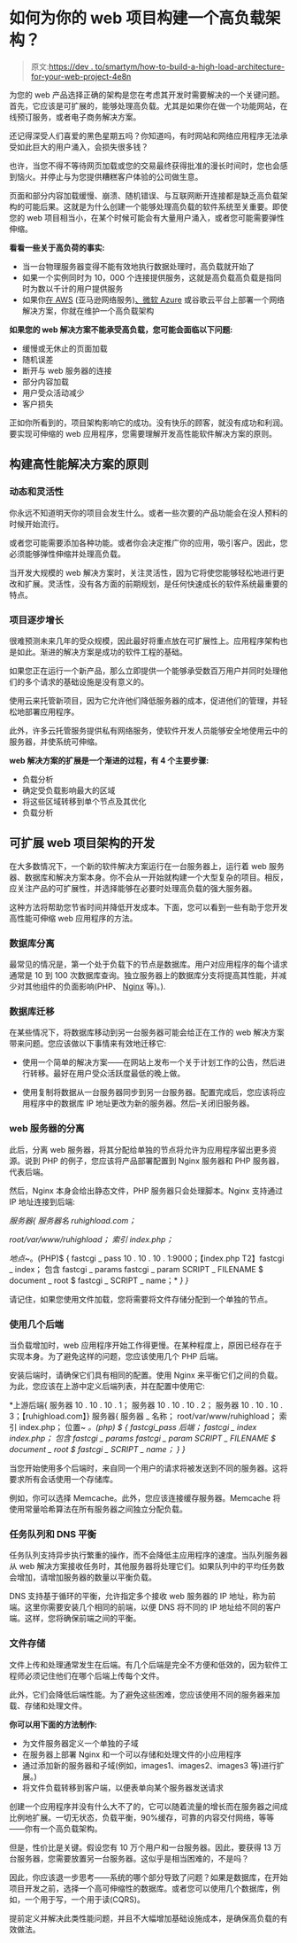 # 如何为你的 web 项目构建一个高负载架构？

> 原文:[https://dev . to/smartym/how-to-build-a-high-load-architecture-for-your-web-project-4e8n](https://dev.to/smartym/how-to-build-a-high-load-architecture-for-your-web-project-4e8n)

为您的 web 产品选择正确的架构是您在考虑其开发时需要解决的一个关键问题。首先，它应该是可扩展的，能够处理高负载。尤其是如果你在做一个功能网站，在线预订服务，或者电子商务解决方案。

还记得深受人们喜爱的黑色星期五吗？你知道吗，有时网站和网络应用程序无法承受如此巨大的用户涌入，会损失很多钱？

也许，当您不得不等待网页加载或您的交易最终获得批准的漫长时间时，您也会感到恼火。并停止与为您提供糟糕客户体验的公司做生意。

页面和部分内容加载缓慢、崩溃、随机错误、与互联网断开连接都是缺乏高负载架构的可能后果。这就是为什么创建一个能够处理高负载的软件系统至关重要。即使您的 web 项目相当小，在某个时候可能会有大量用户涌入，或者您可能需要弹性伸缩。

**看看一些关于高负荷的事实:**

*   当一台物理服务器变得不能有效地执行数据处理时，高负载就开始了
*   如果一个实例同时为 10，000 个连接提供服务，这就是高负载高负载是指同时为数以千计的用户提供服务
*   如果你[在 AWS](https://smartym.pro/blog/software-project-development-how-to-scale-your-application-with-amazon-web-services/) (亚马逊网络服务)[、微软 Azure](https://en.wikipedia.org/wiki/Microsoft_Azure) 或谷歌云平台上部署一个网络解决方案，你就在维护一个高负载架构

**如果您的 web 解决方案不能承受高负载，您可能会面临以下问题:**

*   缓慢或无休止的页面加载
*   随机误差
*   断开与 web 服务器的连接
*   部分内容加载
*   用户受众活动减少
*   客户损失

正如你所看到的，项目架构影响它的成功。没有快乐的顾客，就没有成功和利润。要实现可伸缩的 web 应用程序，您需要理解开发高性能软件解决方案的原则。

## 构建高性能解决方案的原则

### 动态和灵活性

你永远不知道明天你的项目会发生什么。或者一些次要的产品功能会在没人预料的时候开始流行。

或者您可能需要添加各种功能。或者你会决定推广你的应用，吸引客户。因此，您必须能够弹性伸缩并处理高负载。

当开发大规模的 web 解决方案时，关注灵活性，因为它将使您能够轻松地进行更改和扩展。灵活性，没有各方面的前期规划，是任何快速成长的软件系统最重要的特点。

### 项目逐步增长

很难预测未来几年的受众规模，因此最好将重点放在可扩展性上。应用程序架构也是如此。渐进的解决方案是成功的软件工程的基础。

如果您正在运行一个新产品，那么立即提供一个能够承受数百万用户并同时处理他们的多个请求的基础设施是没有意义的。

使用云来托管新项目，因为它允许他们降低服务器的成本，促进他们的管理，并轻松地部署应用程序。

此外，许多云托管服务提供私有网络服务，使软件开发人员能够安全地使用云中的服务器，并使系统可伸缩。

**web 解决方案的扩展是一个渐进的过程，有 4 个主要步骤:**

*   负载分析
*   确定受负载影响最大的区域
*   将这些区域转移到单个节点及其优化
*   负载分析

## 可扩展 web 项目架构的开发

在大多数情况下，一个新的软件解决方案运行在一台服务器上，运行着 web 服务器、数据库和解决方案本身。你不会从一开始就构建一个大型复杂的项目。相反，应关注产品的可扩展性，并选择能够在必要时处理高负载的强大服务器。

这种方法将帮助您节省时间并降低开发成本。下面，您可以看到一些有助于您开发高性能可伸缩 web 应用程序的方法。

### 数据库分离

最常见的情况是，第一个处于负载下的节点是数据库。用户对应用程序的每个请求通常是 10 到 100 次数据库查询。独立服务器上的数据库分支将提高其性能，并减少对其他组件的负面影响(PHP、 [Nginx](https://github.com/nginx/nginx) 等)。).

### 数据库迁移

在某些情况下，将数据库移动到另一台服务器可能会给正在工作的 web 解决方案带来问题。您应该做以下事情来有效地迁移它:

*   使用一个简单的解决方案——在网站上发布一个关于计划工作的公告，然后进行转移。最好在用户受众活跃度最低的晚上做。

*   使用复制将数据从一台服务器同步到另一台服务器。配置完成后，您应该将应用程序中的数据库 IP 地址更改为新的服务器。然后–关闭旧服务器。

### web 服务器的分离

此后，分离 web 服务器，将其分配给单独的节点将允许为应用程序留出更多资源。说到 PHP 的例子，您应该将产品部署配置到 Nginx 服务器和 PHP 服务器，代表后端。

然后，Nginx 本身会给出静态文件，PHP 服务器只会处理脚本。Nginx 支持通过 IP 地址连接到后端:

*服务器{
服务器名 ruhighload.com；*

*root/var/www/ruhighload；
索引 index.php；*

*地点~*。(PHP)$ {
fastcgi _ pass 10 . 10 . 10 . 1:9000；【index.php T2】fastcgi _ index；
包含 fastcgi _ params
fastcgi _ param SCRIPT _ FILENAME $ document _ root $ fastcgi _ SCRIPT _ name；*
*}
}*

请记住，如果您使用文件加载，您将需要将文件存储分配到一个单独的节点。

### 使用几个后端

当负载增加时，web 应用程序开始工作得更慢。在某种程度上，原因已经存在于实现本身。为了避免这样的问题，您应该使用几个 PHP 后端。

安装后端时，请确保它们具有相同的配置。使用 Nginx 来平衡它们之间的负载。为此，您应该在上游中定义后端列表，并在配置中使用它:

*上游后端{
服务器 10 . 10 . 10 . 1；
服务器 10 . 10 . 10 . 2；
服务器 10 . 10 . 10 . 3；【ruhighload.com】}
服务器{
服务器 _ 名称；
root/var/www/ruhighload；
索引 index.php；
位置~ *。(php) $ {
fastcgi_pass 后端；
fastcgi _ index index.php；
包含 fastcgi _ params
fastcgi _ param SCRIPT _ FILENAME $ document _ root $ fastcgi _ SCRIPT _ name；
}
}*

当您开始使用多个后端时，来自同一个用户的请求将被发送到不同的服务器。这将要求所有会话使用一个存储库。

例如，你可以选择 Memcache。此外，您应该连接缓存服务器。Memcache 将使用常量哈希算法在所有服务器之间独立分配负载。

### 任务队列和 DNS 平衡

任务队列支持异步执行繁重的操作，而不会降低主应用程序的速度。当队列服务器从 web 解决方案接收任务时，其他服务器将处理它们。如果队列中的平均任务数会增加，请增加服务器的数量以平衡负载。

DNS 支持基于循环的平衡，允许指定多个接收 web 服务器的 IP 地址，称为前端。这里你需要安装几个相同的前端，以便 DNS 将不同的 IP 地址给不同的客户端。这样，您将确保前端之间的平衡。

### 文件存储

文件上传和处理通常发生在后端。有几个后端是完全不方便和低效的，因为软件工程师必须记住他们在哪个后端上传每个文件。

此外，它们会降低后端性能。为了避免这些困难，您应该使用不同的服务器来加载、存储和处理文件。

**你可以用下面的方法制作:**

*   为文件服务器定义一个单独的子域
*   在服务器上部署 Nginx 和一个可以存储和处理文件的小应用程序
*   通过添加新的服务器和子域(例如，images1、images2、images3 等)进行扩展。)
*   将文件负载转移到客户端，以便表单向某个服务器发送请求

创建一个应用程序并没有什么大不了的，它可以随着流量的增长而在服务器之间成比例地扩展。一切无状态，负载平衡，90%缓存，可靠的内容交付网络，等等——你有一个高负载架构。

但是，性价比是关键。假设您有 10 万个用户和一台服务器。因此，要获得 13 万台服务器，您需要放置另一台服务器。这似乎是相当困难的，不是吗？

因此，你应该退一步思考——系统的哪个部分导致了问题？如果是数据库，在开始项目开发之前，选择一个高可伸缩性的数据库。或者您可以使用几个数据库，例如，一个用于写，一个用于读(CQRS)。

提前定义并解决此类性能问题，并且不大幅增加基础设施成本，是确保高负载的有效做法。